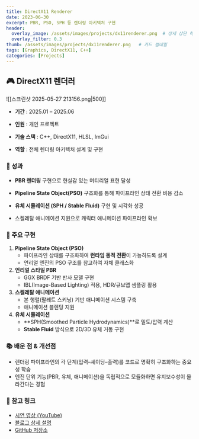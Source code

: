 ```yaml
---
title: DirectX11 Renderer
date: 2023-06-30
excerpt: PBR, PSO, SPH 등 렌더링 아키텍처 구현
header:
  overlay_image: /assets/images/projects/dx11renderer.png  # 상세 상단 히어로
  overlay_filter: 0.3
thumb: /assets/images/projects/dx11renderer.png   # 카드 썸네일
tags: [Graphics, DirectX11, C++]
categories: [Projects]
---
```


## 🎮 DirectX11 렌더러

![[스크린샷 2025-05-27 213156.png|500]]

- **기간** : 2025.01 – 2025.06
    
- **인원** : 개인 프로젝트
    
- **기술 스택** : C++, DirectX11, HLSL, ImGui
    
- **역할** : 전체 렌더링 아키텍처 설계 및 구현
    

### 🎯 성과

- **PBR 렌더링** 구현으로 현실감 있는 머티리얼 표현 달성
    
- **Pipeline State Object(PSO)** 구조화를 통해 파이프라인 상태 전환 비용 감소
    
- **유체 시뮬레이션 (SPH / Stable Fluid)** 구현 및 시각화 성공
    
- 스켈레탈 애니메이션 지원으로 캐릭터 애니메이션 파이프라인 확보
    

### 🔑 주요 구현

1. **Pipeline State Object (PSO)**
    - 파이프라인 상태를 구조화하여 **런타임 동적 전환**이 가능하도록 설계
    - 언리얼 엔진의 PSO 구조를 참고하여 자체 클래스화
2. **언리얼 스타일 PBR**
    - GGX BRDF 기반 반사 모델 구현
    - IBL(Image-Based Lighting) 적용, HDR/큐브맵 샘플링 활용
3. **스켈레탈 애니메이션**    
    - 본 행렬(팔레트 스키닝) 기반 애니메이션 시스템 구축
    - 애니메이션 블렌딩 지원
4. **유체 시뮬레이션**
    - **SPH(Smoothed Particle Hydrodynamics)**로 밀도/압력 계산
    - **Stable Fluid** 방식으로 2D/3D 유체 거동 구현

### 📚 배운 점 & 개선점

- 렌더링 파이프라인의 각 단계(입력–셰이딩–출력)를 코드로 명확히 구조화하는 중요성 학습
- 엔진 단위 기능(PBR, 유체, 애니메이션)을 독립적으로 모듈화하면 유지보수성이 올라간다는 경험

### 🔗 참고 링크

- [시연 영상 (YouTube)](https://youtu.be/rK0AfXBWJ7o)
- [블로그 상세 설명](https://blog.naver.com/tjdwn0802/223865556039)
- [GitHub 저장소](https://github.com/)
